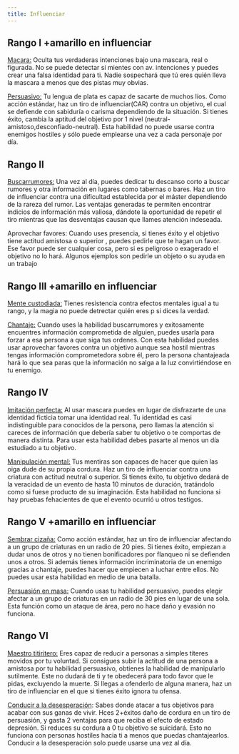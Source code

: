 ```yaml
---
title: Influenciar
---
```


## Rango I +amarillo en influenciar 

<u>Macara:</u> Oculta tus verdaderas intenciones bajo una mascara, real o figurada. No se puede detectar si mientes con av. intenciones y puedes crear una falsa identidad para ti. Nadie sospechará que tú eres quién lleva la mascara a menos que des pistas muy obvias.

<u>Persuasivo:</u> Tu lengua de plata es capaz de sacarte de muchos líos. Como acción estándar, haz un tiro de influenciar(CAR) contra un objetivo, el cual se defiende con sabiduría o carisma dependiendo de la situación. Si tienes éxito, cambia la aptitud del objetivo por 1 nivel (neutral-amistoso,desconfiado-neutral). Esta habilidad no puede usarse contra enemigos hostiles y sólo puede emplearse una vez a cada personaje por día.

## Rango II

<u>Buscarrumores:</u> Una vez al día, puedes dedicar tu descanso corto a buscar rumores y otra información en lugares como tabernas o bares. Haz un tiro de influenciar contra una dificultad establecida por el máster dependiendo de la rareza del rumor. Las ventajas generadas te permiten encontrar indicios de información más valiosa, dándote la oportunidad de repetir el tiro mientras que las desventajas causan que llames atención indeseada.

Aprovechar favores: Cuando uses presencia, si tienes éxito y el objetivo tiene actitud amistosa o superior , puedes pedirle que te hagan un favor. Ese favor puede ser cualquier cosa, pero si es peligroso o exagerado el objetivo no lo hará. Algunos ejemplos son pedirle un objeto o su ayuda en un trabajo

## Rango III +amarillo en influenciar

<u>Mente custodiada:</u> Tienes resistencia contra efectos mentales igual a tu rango, y la magia no puede detrectar quién eres p si dices la verdad.

<u>Chantaje:</u> Cuando uses la habilidad buscarrumores y exitosamente encuentres información comprometida de alguien, puedes usarla para forzar a esa persona a que siga tus ordenes. Con esta habilidad puedes usar aprovechar favores contra un objetivo aunque sea hostil mientras tengas información comprometedora sobre él, pero la persona chantajeada hará lo que sea paras que la información no salga a la luz convirtiéndose en tu enemigo.

## Rango IV

<u>Imitación perfecta:</u> Al usar mascara puedes en lugar de disfrazarte de una identidad ficticia tomar una identidad real. Tu identidad es casi indistinguible para conocidos de la persona, pero llamas la atención si careces de información que debería saber tu objetivo o te comportas de manera distinta. Para usar esta habilidad debes pasarte al menos un día estudiado a tu objetivo.

<u>Manipulación mental:</u> Tus mentiras son capaces de hacer que quien las oiga dude de su propia cordura. Haz un tiro de influenciar contra una criatura con actitud neutral o superior. Si tienes éxito, tu objetivo dedará de la veracidad de un evento de hasta 10 minutos de duración, tratándolo como si fuese producto de su imaginación. Esta habilidad no funciona si hay pruebas fehacientes de que el evento ocurrió u otros testigos.

## Rango V +amarillo en influenciar

<u>Sembrar cizaña:</u> Como acción estándar, haz un tiro de influenciar  afectando a un grupo de criaturas en un radio de 20 pies. Si tienes éxito, empiezan a dudar unos de otros y no tienen bonificadores por flanqueo ni se defienden unos a otros. Si además tienes información incriminatoria de un enemigo gracias a chantaje, puedes hacer que empiecen a luchar entre ellos. No puedes usar esta habilidad en medio de una batalla.

<u>Persuasión en masa:</u> Cuando usas tu habilidad persuasivo, puedes elegir afectar a un grupo de criaturas en un radio de 30 pies en lugar de una sola. Esta función como un ataque de área, pero no hace daño y evasión no funciona.

## Rango VI

<u>Maestro titiritero:</u> Eres capaz de reducir a personas a simples títeres movidos por tu voluntad. Si consigues subir la actitud de una persona a amistosa por tu habilidad persuasivo, obtienes la habilidad de manipularlo sutilmente. Este no dudará de ti y te obedecerá para todo favor que le pidas, excluyendo la muerte. Si llegas a ofenderlo de alguna manera, haz un tiro de influenciar en el que si tienes éxito ignora tu ofensa.

<u>Conducir a la desesperación</u>: Sabes donde atacar a tus objetivos para acabar con sus ganas de vivir. Hces 2+éxitos daño de cordura en un tiro de persuasión, y gasta 2 ventajas para que reciba el efecto de estado depresión. Si reduces su cordura a 0 tu objetivo se suicidará. Esto no funciona con personas hostiles hacia ti a menos que puedas chantajearlos. Conducir a la desesperación solo puede usarse una vez al día.

